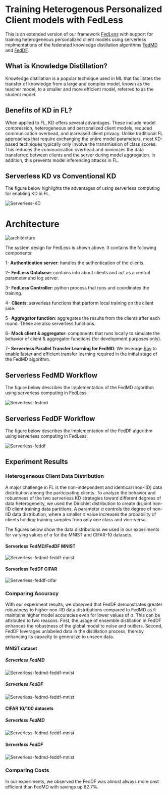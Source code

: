 Training Heterogenous Personalized Client models with FedLess
================================
This is an extended version of our framework [FedLess](https://github.com/andreas-grafberger/fedless) with support for training heterogeneous personalized client models using serverless implmentations of the federated knowledge distillation algorithms [FedMD](https://arxiv.org/pdf/1910.03581.pdf) and [FedDF](https://proceedings.neurips.cc/paper_files/paper/2020/file/18df51b97ccd68128e994804f3eccc87-Paper.pdf).


## What is Knowledge Distillation?
Knowledge distillation is a popular technique used in ML that facilitates the transfer of knowledge
from a large and complex model, known as the teacher model, to a
smaller and more efficient model, referred to as the student model.

## Benefits of KD in FL?
When applied to FL, KD offers several advantages. These include model compression, heterogeneous and personalized client models, reduced communication overhead, and increased client privacy. Unlike traditional FL approaches that require exchanging the entire model parameters, most KD-based techniques typically only involve the transmission of class scores. This reduces the communication overhead and minimizes the data transferred between clients and the server during model aggregation. In addition, this prevents model inferencing attacks in FL.

## Serverless KD vs Conventional KD
The figure below highlights the advantages of using serverless computing for enabling KD in FL.

![Serverless-KD](./serverless-kd/serverless_kd_motivation.png)

# Architecture

![architecture](./serverless-kd/FedLessKD_sys_design.png)

The system design for FedLess is shown above. It contains the following components:

1- **Authentication server**: handles the authentication of the clients.

2- **FedLess Database**: contains info about clients and act as a central parameter and log server.

3- **FedLess Controller**: python process that runs and coordinates the training.

4- **Clients**: serverless functions that perform local training on the client side.

5- **Aggregator function**: aggregates the results from the clients after each round. These are also serverless functions.

6- **Mock client & aggregator**: components that runs locally to simulate the behavior of client & aggregator functions (for development purposes only).

7- **Serverless Parallel Transfer Learning for FedMD**: We leverage [Ray](https://github.com/ray-project/ray) to enable faster and efficient transfer learning required in the initial stage of the FedMD algorithm.



## Serverless FedMD Workflow
The figure below describes the implementation of the FedMD algorithm using serverless computing in FedLess.

![Serverless-fedmd](./serverless-kd/FedMD_interactions_diagram.png)

## Serverless FedDF Workflow
The figure below describes the implementation of the FedDF algorithm using serverless computing in FedLess.

![Serverless-feddf](./serverless-kd/FedDF_interactions_diagram.png)

## Experiment Results

### Heterogeneous Client Data Distribution
A major challenge in FL is the non-independent and identical (non-IID) data distribution among the participating clients. To analyze the behavior and robustness of the two serverless KD strategies toward different degrees of data heterogeneity, we used the Dirichlet distribution to create disjoint non-IID client training data partitions. A parameter $\alpha$ controls the degree of non-IID data distribution, where a smaller $\alpha$ value increases the probability of clients holding training samples from only one class and vice-versa.

The figures below show the data distributions we used in our experiments for varying values of $\alpha$ for the MNIST and CIFAR-10 datasets.

#### Serverless FedMD/FedDF MNIST

![Serverless-fedmd-feddf-mnist](./serverless-kd/fedmd-mnist-data-distribution.png)

#### Serverless FedDF CIFAR
![Serverless-feddf-cifar](./serverless-kd/feddf-cifar-data-distribution.png)

### Comparing Accuracy 
With our experiment results, we observed that FedDF demonstrates greater robustness to higher non-IID data distributions compared to FedMD as it maintains higher model accuracies even for lower values of $\alpha$. This can be attributed to two reasons. First, the usage of ensemble distillation in FedDF enhances the robustness of the global model to noise and outliers. Second, FedDF leverages unlabeled data in the distillation process, thereby enhancing its capacity to generalize to unseen data.

#### MNIST dataset

##### Serverless FedMD
![Serverless-fedmd-feddf-mnist](./serverless-kd/fedmd-mnist-accuracy.png)
##### Serverless FedDF
![Serverless-fedmd-feddf-mnist](./serverless-kd/feddf-mnist-accuracy.png)

#### CIFAR 10/100 datasets

##### Serverless FedMD
![Serverless-fedmd-feddf-mnist](./serverless-kd/fedmd-cifar-accuracy.png)
##### Serverless FedDF
![Serverless-fedmd-feddf-mnist](./serverless-kd/feddf-cifar-accuracy.png)

### Comparing Costs
In our experiments, we observed the FedDF was almost always more cost efficient than FedMD with savings up 82.7%.

<!-- ## Citation.
If you use serverless KD in your work, please cite our paper:
```
@INPROCEEDINGS{fedless,  
    author={Chadha, Mohak and Jindal Anshul and Gu, Jianfeng and Gerndt, Michael},  
    booktitle={2021 IEEE International Conference on Big Data (Big Data)},   
    title={FedLess: Secure and Scalable Federated Learning Using Serverless Computing},   
    year={2021},    
    pages={164-173},  
    url={https://doi.org/10.1109/BigData52589.2021.9672067}
}
``` -->
